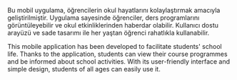 <p>
  Bu mobil uygulama, öğrencilerin okul hayatlarını kolaylaştırmak amacıyla geliştirilmiştir. Uygulama sayesinde öğrenciler, ders programlarını görüntüleyebilir ve okul etkinliklerinden haberdar olabilir. Kullanıcı dostu arayüzü ve sade tasarımı ile her yaştan öğrenci rahatlıkla kullanabilir.
</p>
<p>
  This mobile application has been developed to facilitate students' school life. Thanks to the application, students can view their course programmes and be informed about school activities. With its user-friendly interface and simple design, students of all ages can easily use it.
</p>
